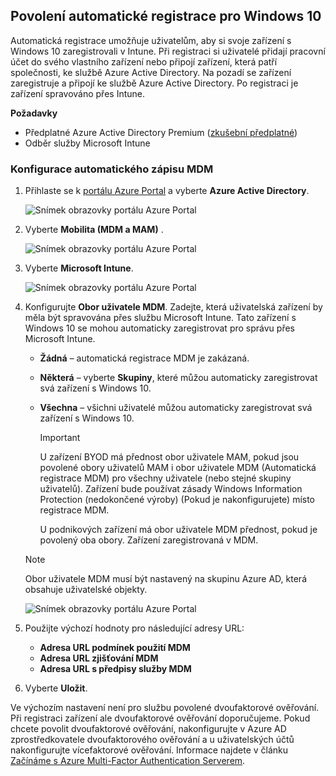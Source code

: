 ## <a name="enable-windows-10-automatic-enrollment"></a>Povolení automatické registrace pro Windows 10

Automatická registrace umožňuje uživatelům, aby si svoje zařízení s Windows 10 zaregistrovali v Intune. Při registraci si uživatelé přidají pracovní účet do svého vlastního zařízení nebo připojí zařízení, která patří společnosti, ke službě Azure Active Directory. Na pozadí se zařízení zaregistruje a připojí ke službě Azure Active Directory. Po registraci je zařízení spravováno přes Intune.

**Požadavky**

- Předplatné Azure Active Directory Premium ([zkušební předplatné](https://go.microsoft.com/fwlink/?LinkID=816845))
- Odběr služby Microsoft Intune

### <a name="configure-automatic-mdm-enrollment"></a>Konfigurace automatického zápisu MDM

1. Přihlaste se k [portálu Azure Portal](https://portal.azure.com) a vyberte **Azure Active Directory**.

   ![Snímek obrazovky portálu Azure Portal](../enrollment/media/windows-enroll/auto-enroll-azure-main.png)

2. Vyberte **Mobilita (MDM a MAM)** .

   ![Snímek obrazovky portálu Azure Portal](../enrollment/media/windows-enroll/auto-enroll-mdm.png)

3. Vyberte **Microsoft Intune**.

   ![Snímek obrazovky portálu Azure Portal](../enrollment/media/windows-enroll/auto-enroll-intune.png)

4. Konfigurujte **Obor uživatele MDM**. Zadejte, která uživatelská zařízení by měla být spravována přes službu Microsoft Intune. Tato zařízení s Windows 10 se mohou automaticky zaregistrovat pro správu přes Microsoft Intune.

   - **Žádná** – automatická registrace MDM je zakázaná.
   - **Některá** – vyberte **Skupiny**, které můžou automaticky zaregistrovat svá zařízení s Windows 10.
   - **Všechna** – všichni uživatelé můžou automaticky zaregistrovat svá zařízení s Windows 10.

      > [!IMPORTANT]
      > U zařízení BYOD má přednost obor uživatele MAM, pokud jsou povolené obory uživatelů MAM i obor uživatele MDM (Automatická registrace MDM) pro všechny uživatele (nebo stejné skupiny uživatelů). Zařízení bude používat zásady Windows Information Protection (nedokončené výroby) (Pokud je nakonfigurujete) místo registrace MDM.
      >
      > U podnikových zařízení má obor uživatele MDM přednost, pokud je povolený oba obory. Zařízení zaregistrovaná v MDM.

   > [!NOTE]
   > Obor uživatele MDM musí být nastavený na skupinu Azure AD, která obsahuje uživatelské objekty.

   ![Snímek obrazovky portálu Azure Portal](../enrollment/media/windows-enroll/auto-enroll-scope.png)

5. Použijte výchozí hodnoty pro následující adresy URL:
    - **Adresa URL podmínek použití MDM**
    - **Adresa URL zjišťování MDM**
    - **Adresa URL s předpisy služby MDM**

6. Vyberte **Uložit**.

Ve výchozím nastavení není pro službu povolené dvoufaktorové ověřování. Při registraci zařízení ale dvoufaktorové ověřování doporučujeme. Pokud chcete povolit dvoufaktorové ověřování, nakonfigurujte v Azure AD zprostředkovatele dvoufaktorového ověřování a u uživatelských účtů nakonfigurujte vícefaktorové ověřování. Informace najdete v článku [Začínáme s Azure Multi-Factor Authentication Serverem](https://docs.microsoft.com/azure/multi-factor-authentication/multi-factor-authentication-get-started-cloud).
